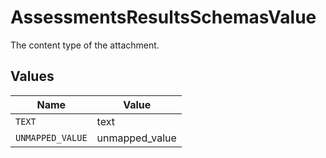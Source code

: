 # AssessmentsResultsSchemasValue

The content type of the attachment.


## Values

| Name             | Value            |
| ---------------- | ---------------- |
| `TEXT`           | text             |
| `UNMAPPED_VALUE` | unmapped_value   |